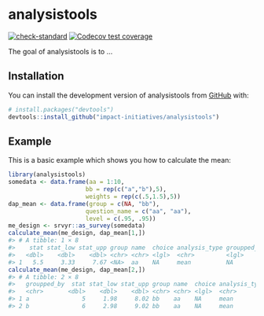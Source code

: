 
<!-- README.md is generated from README.Rmd. Please edit that file -->

# analysistools

<!-- badges: start -->

[![check-standard](https://github.com/impact-initiatives/analysistools/actions/workflows/check-standard.yaml/badge.svg)](https://github.com/impact-initiatives/analysistools/actions/workflows/check-standard.yaml)
[![Codecov test
coverage](https://codecov.io/gh/impact-initiatives/analysistools/branch/main/graph/badge.svg)](https://app.codecov.io/gh/impact-initiatives/analysistools?branch=main)
<!-- badges: end -->

The goal of analysistools is to …

## Installation

You can install the development version of analysistools from
[GitHub](https://github.com/) with:

``` r
# install.packages("devtools")
devtools::install_github("impact-initiatives/analysistools")
```

## Example

This is a basic example which shows you how to calculate the mean:

``` r
library(analysistools)
somedata <- data.frame(aa = 1:10,
                      bb = rep(c("a","b"),5),
                      weights = rep(c(.5,1.5),5))
dap_mean <- data.frame(group = c(NA, "bb"),
                      question_name = c("aa", "aa"),
                      level = c(.95, .95))
me_design <- srvyr::as_survey(somedata)
calculate_mean(me_design, dap_mean[1,])
#> # A tibble: 1 × 8
#>    stat stat_low stat_upp group name  choice analysis_type groupped_by
#>   <dbl>    <dbl>    <dbl> <chr> <chr> <lgl>  <chr>         <lgl>      
#> 1   5.5     3.33     7.67 <NA>  aa    NA     mean          NA
calculate_mean(me_design, dap_mean[2,])
#> # A tibble: 2 × 8
#>   groupped_by  stat stat_low stat_upp group name  choice analysis_type
#>   <chr>       <dbl>    <dbl>    <dbl> <chr> <chr> <lgl>  <chr>        
#> 1 a               5     1.98     8.02 bb    aa    NA     mean         
#> 2 b               6     2.98     9.02 bb    aa    NA     mean
```
